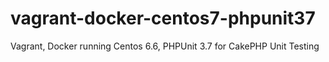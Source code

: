 vagrant-docker-centos7-phpunit37
================================

Vagrant, Docker running Centos 6.6, PHPUnit 3.7 for CakePHP Unit Testing 
